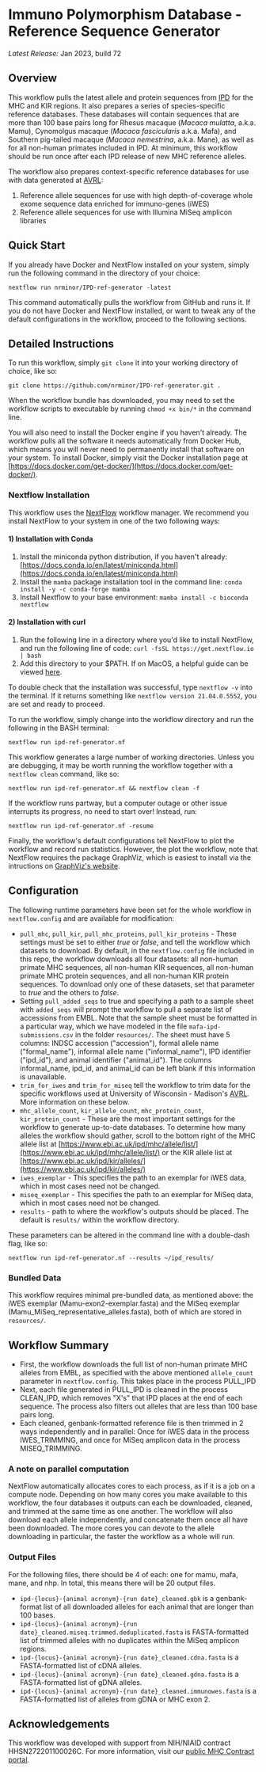 # Immuno Polymorphism Database - Reference Sequence Generator

_Latest Release:_ Jan 2023, build 72

## Overview

This workflow pulls the latest allele and protein sequences from [IPD](https://www.ebi.ac.uk/ipd/) for the MHC and KIR regions. It also prepares a series of species-specific reference databases. These databases will contain sequences that are more than 100 base pairs long for Rhesus macaque (_Macaca mulatta_, a.k.a. Mamu), Cynomolgus macaque (_Macaca fascicularis_ a.k.a. Mafa), and Southern pig-tailed macaque (_Macaca nemestrina_, a.k.a. Mane), as well as for all non-human primates included in IPD. At minimum, this workflow should be run once after each IPD release of new MHC reference alleles.

The workflow also prepares context-specific reference databases for use with data generated at [AVRL](https://dholk.primate.wisc.edu/project/home/begin.view?):

1. Reference allele sequences for use with high depth-of-coverage whole exome sequence data enriched for immuno-genes (iWES)
2. Reference allele sequences for use with Illumina MiSeq amplicon libraries

## Quick Start

If you already have Docker and NextFlow installed on your system, simply run the following command in the directory of your choice:

```
nextflow run nrminor/IPD-ref-generator -latest
```

This command automatically pulls the workflow from GitHub and runs it. If you do not have Docker and NextFlow installed, or want to tweak any of the default configurations in the workflow, proceed to the following sections.

## Detailed Instructions

To run this workflow, simply `git clone` it into your working directory of choice, like so:

```
git clone https://github.com/nrminor/IPD-ref-generator.git .
```

When the workflow bundle has downloaded, you may need to set the workflow scripts to executable by running `chmod +x bin/*` in the command line.

You will also need to install the Docker engine if you haven't already. The workflow pulls all the software it needs automatically from Docker Hub, which means you will never need to permanently install that software on your system. To install Docker, simply visit the Docker installation page at [https://docs.docker.com/get-docker/](https://docs.docker.com/get-docker/).

### Nextflow Installation

This workflow uses the [NextFlow](https://www.nextflow.io/) workflow manager. We recommend you install NextFlow to your system in one of the two following ways:

#### 1) Installation with Conda

1. Install the miniconda python distribution, if you haven't already: [https://docs.conda.io/en/latest/miniconda.html](https://docs.conda.io/en/latest/miniconda.html)
2. Install the `mamba` package installation tool in the command line:
   `conda install -y -c conda-forge mamba`
3. Install Nextflow to your base environment:
   `mamba install -c bioconda nextflow `

#### 2) Installation with curl

1. Run the following line in a directory where you'd like to install NextFlow, and run the following line of code:
   `curl -fsSL https://get.nextflow.io | bash`
2. Add this directory to your $PATH. If on MacOS, a helpful guide can be viewed [here](https://www.architectryan.com/2012/10/02/add-to-the-path-on-mac-os-x-mountain-lion/).

To double check that the installation was successful, type `nextflow -v` into the terminal. If it returns something like `nextflow version 21.04.0.5552`, you are set and ready to proceed.

To run the workflow, simply change into the workflow directory and run the following in the BASH terminal:

```
nextflow run ipd-ref-generator.nf
```

This workflow generates a large number of working directories. Unless you are debugging, it may be worth running the workflow together with a `nextflow clean` command, like so:

```
nextflow run ipd-ref-generator.nf && nextflow clean -f 
```

If the workflow runs partway, but a computer outage or other issue interrupts its progress, no need to start over! Instead, run:

```
nextflow run ipd-ref-generator.nf -resume
```

Finally, the workflow's default configurations tell NextFlow to plot the workflow and record run statistics. However, the plot the workflow, note that NextFlow requires the package GraphViz, which is easiest to install via the intructions on [GraphViz's website](https://graphviz.org/download/).

## Configuration

The following runtime parameters have been set for the whole workflow in `nextflow.config` and are available for modification:

- `pull_mhc`, `pull_kir`, `pull_mhc_proteins`, `pull_kir_proteins` - These settings must be set to either _true_ or _false_, and tell the workflow which datasets to download. By default, in the `nextflow.config` file included in this repo, the workflow downloads all four datasets: all non-human primate MHC sequences, all non-human KIR sequences, all non-human primate MHC protein sequences, and all non-human KIR protein sequences. To download only one of these datasets, set that parameter to _true_ and the others to _false_.
- Setting `pull_added_seqs` to true and specifying a path to a sample sheet with `added_seqs` will prompt the workflow to pull a separate list of accessions from EMBL. Note that the sample sheet must be formatted in a particular way, which we have modeled in the file `mafa-ipd-submissions.csv` in the folder `resources/`. The sheet must have 5 columns: INDSC accession ("accession"), formal allele name ("formal_name"), informal allele name ("informal_name"), IPD identifier ("ipd_id"), and animal identifier ("animal_id"). The columns informal_name, ipd_id, and animal_id can be left blank if this information is unavailable.
- `trim_for_iwes` and `trim_for_miseq` tell the workflow to trim data for the specific workflows used at University of Wisconsin - Madison's [AVRL](https://dholk.primate.wisc.edu/project/home/begin.view?). More information on these below.
- `mhc_allele_count`, `kir_allele_count`, `mhc_protein_count`, `kir_protein_count` - These are the most important settings for the workflow to generate up-to-date databases. To determine how many alleles the workflow should gather, scroll to the bottom right of the MHC allele list at [https://www.ebi.ac.uk/ipd/mhc/allele/list/](https://www.ebi.ac.uk/ipd/mhc/allele/list/) or the KIR allele list at [https://www.ebi.ac.uk/ipd/kir/alleles/](https://www.ebi.ac.uk/ipd/kir/alleles/)
- `iwes_exemplar` - This specifies the path to an exemplar for iWES data, which in most cases need not be changed.
- `miseq_exemplar` - This specifies the path to an exemplar for MiSeq data, which in most cases need not be changed.
- `results` - path to where the workflow's outputs should be placed. The default is `results/` within the workflow directory.

These parameters can be altered in the command line with a double-dash flag, like so:

```
nextflow run ipd-ref-generator.nf --results ~/ipd_results/
```

### Bundled Data

This workflow requires minimal pre-bundled data, as mentioned above: the iWES exemplar (Mamu-exon2-exemplar.fasta) and the MiSeq exemplar (Mamu_MiSeq_representative_alleles.fasta), both of which are stored in `resources/`.

## Workflow Summary

- First, the workflow downloads the full list of non-human primate MHC alleles from EMBL, as specified with the above mentioned `allele_count` parameter in `nextflow.config`. This takes place in the process PULL_IPD
- Next, each file generated in PULL_IPD is cleaned in the process CLEAN_IPD, which removes "X's" that IPD places at the end of each sequence. The process also filters out alleles that are less than 100 base pairs long.
- Each cleaned, genbank-formatted reference file is then trimmed in 2 ways independently and in parallel: Once for iWES data in the process IWES_TRIMMING, and once for MiSeq amplicon data in the process MISEQ_TRIMMING.

### A note on parallel computation

NextFlow automatically allocates cores to each process, as if it is a job on a compute node. Depending on how many cores you make available to this workflow, the four databases it outputs can each be downloaded, cleaned, and trimmed at the same time as one another. The workflow will also download each allele independently, and concatenate them once all have been downloaded. The more cores you can devote to the allele downloading in particular, the faster the workflow as a whole will run.

### Output Files

For the following files, there should be 4 of each: one for mamu, mafa, mane, and nhp. In total, this means there will be 20 output files.

- `ipd-{locus}-{animal acronym}-{run date}_cleaned.gbk` is a genbank-format list of all downloaded alleles for each animal that are longer than 100 bases.
- `ipd-{locus}-{animal acronym}-{run date}_cleaned.miseq.trimmed.deduplicated.fasta` is FASTA-formatted list of trimmed alleles with no duplicates within the MiSeq amplicon regions.
- `ipd-{locus}-{animal acronym}-{run date}_cleaned.cdna.fasta` is a FASTA-formatted list of cDNA alleles.
- `ipd-{locus}-{animal acronym}-{run date}_cleaned.gdna.fasta` is a FASTA-formatted list of gDNA alleles.
- `ipd-{locus}-{animal acronym}-{run date}_cleaned.immunowes.fasta` is a FASTA-formatted list of alleles from gDNA or MHC exon 2.

## Acknowledgements

This workflow was developed with support from NIH/NIAID contract HHSN272201100026C. For more information, visit our [public MHC Contract portal](https://dholk.primate.wisc.edu/_webdav/dho/grants/mhc_contract/web_portal/@files/prototype/index.html).

